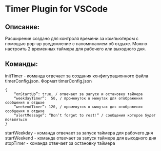 # Timer Plugin for VSCode #

 ## Описание: ##
Расширение создано для контроля времени за компьютером с помощью pop-up уведомление с напоминанием об отдыхе. Можно настроить 2 временных таймера для рабочего или выходного дня.

 ## Команды: ##

initTimer -  команда отвечает за создания конфигурационного файла timerConfig.json. 
Формат timerConfig.json

``` java-script
{
	“onStartUp”: true, / отвечает за запуск и остановку таймера
	“weekdayTimer”:  50, / промежуток в минутах для отображения сообщения о отдыхе
	“weekendTimer”: 120, / промежуток в минутах для отображения сообщения о отдыхе 
	“alertMessage”: “Don’t forget to rest!” / сообщения которое будет появляться
}
```

startWeekday - команда отвечает за запуск таймера для рабочего дня
startWeekend - команда отвечает за запуск таймера для выходного дня
stopTimer - команда отвечает за остановку таймера

